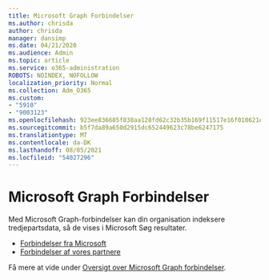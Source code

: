 ```yaml
---
title: Microsoft Graph Forbindelser
ms.author: chrisda
author: chrisda
manager: dansimp
ms.date: 04/21/2020
ms.audience: Admin
ms.topic: article
ms.service: o365-administration
ROBOTS: NOINDEX, NOFOLLOW
localization_priority: Normal
ms.collection: Adm_O365
ms.custom:
- "5910"
- "9003123"
ms.openlocfilehash: 923ee836685f838aa128fd62c32b35b169f11517e16f010621e96a88a3b00afd
ms.sourcegitcommit: b5f7da89a650d2915dc652449623c78be6247175
ms.translationtype: MT
ms.contentlocale: da-DK
ms.lasthandoff: 08/05/2021
ms.locfileid: "54027296"
---
```

# <a name="microsoft-graph-connectors"></a>Microsoft Graph Forbindelser

Med Microsoft Graph-forbindelser kan din organisation indeksere tredjepartsdata, så de vises i Microsoft Søg resultater.

- [Forbindelser fra Microsoft](https://docs.microsoft.com/microsoftsearch/connectors-gallery#Microsoft)
- [Forbindelser af vores partnere](https://docs.microsoft.com/microsoftsearch/connectors-gallery#Partners)

Få mere at vide under [Oversigt over Microsoft Graph forbindelser](https://docs.microsoft.com/microsoftsearch/connectors-overview).
